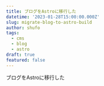 ```yaml
---
title: ブログをAstroに移行した
datetime: '2023-01-28T15:00:00.000Z'
slug: migrate-blog-to-astro-build
author: shufo
tags:
  - cms
  - blog
  - astro
draft: true
featured: false
---
```


ブログをAstroに移行した
